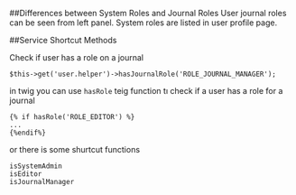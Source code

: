 
##Differences between System Roles and Journal Roles
User journal roles can be seen from left panel. System roles are listed in user profile page. 


##Service Shortcut Methods 

Check if user has a role on a journal

```
$this->get('user.helper')->hasJournalRole('ROLE_JOURNAL_MANAGER');
```

in twig you can use `hasRole` teig function tı check if a user has a role for a journal

```
{% if hasRole('ROLE_EDITOR') %}
...
{%endif%}
```

or there is some shurtcut functions 
```
isSystemAdmin
isEditor
isJournalManager
```
